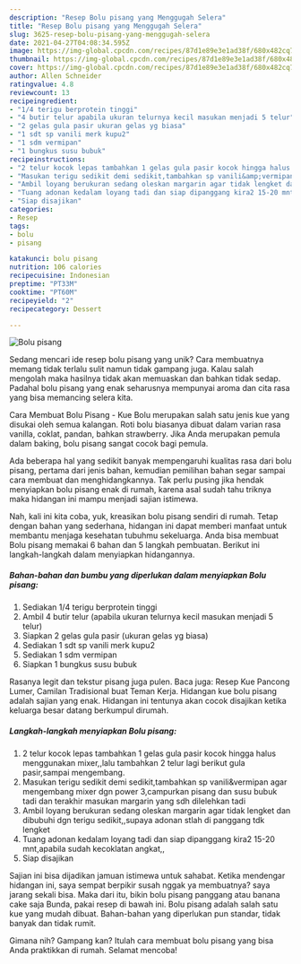 ```yaml
---
description: "Resep Bolu pisang yang Menggugah Selera"
title: "Resep Bolu pisang yang Menggugah Selera"
slug: 3625-resep-bolu-pisang-yang-menggugah-selera
date: 2021-04-27T04:08:34.595Z
image: https://img-global.cpcdn.com/recipes/87d1e89e3e1ad38f/680x482cq70/bolu-pisang-foto-resep-utama.jpg
thumbnail: https://img-global.cpcdn.com/recipes/87d1e89e3e1ad38f/680x482cq70/bolu-pisang-foto-resep-utama.jpg
cover: https://img-global.cpcdn.com/recipes/87d1e89e3e1ad38f/680x482cq70/bolu-pisang-foto-resep-utama.jpg
author: Allen Schneider
ratingvalue: 4.8
reviewcount: 13
recipeingredient:
- "1/4 terigu berprotein tinggi"
- "4 butir telur apabila ukuran telurnya kecil masukan menjadi 5 telur"
- "2 gelas gula pasir ukuran gelas yg biasa"
- "1 sdt sp vanili merk kupu2"
- "1 sdm vermipan"
- "1 bungkus susu bubuk"
recipeinstructions:
- "2 telur kocok lepas tambahkan 1 gelas gula pasir kocok hingga halus menggunakan mixer,,lalu tambahkan 2 telur lagi berikut gula pasir,sampai mengembang."
- "Masukan terigu sedikit demi sedikit,tambahkan sp vanili&amp;vermipan agar mengembang mixer dgn power 3,campurkan pisang dan susu bubuk tadi dan terakhir masukan margarin yang sdh dilelehkan tadi"
- "Ambil loyang berukuran sedang oleskan margarin agar tidak lengket dan dibubuhi dgn terigu sedikit,,supaya adonan stlah di panggang tdk lengket"
- "Tuang adonan kedalam loyang tadi dan siap dipanggang kira2 15-20 mnt,apabila sudah kecoklatan angkat,,"
- "Siap disajikan"
categories:
- Resep
tags:
- bolu
- pisang

katakunci: bolu pisang 
nutrition: 106 calories
recipecuisine: Indonesian
preptime: "PT33M"
cooktime: "PT60M"
recipeyield: "2"
recipecategory: Dessert

---
```



![Bolu pisang](https://img-global.cpcdn.com/recipes/87d1e89e3e1ad38f/680x482cq70/bolu-pisang-foto-resep-utama.jpg)

Sedang mencari ide resep bolu pisang yang unik? Cara membuatnya memang tidak terlalu sulit namun tidak gampang juga. Kalau salah mengolah maka hasilnya tidak akan memuaskan dan bahkan tidak sedap. Padahal bolu pisang yang enak seharusnya mempunyai aroma dan cita rasa yang bisa memancing selera kita.

Cara Membuat Bolu Pisang - Kue Bolu merupakan salah satu jenis kue yang disukai oleh semua kalangan. Roti bolu biasanya dibuat dalam varian rasa vanilla, coklat, pandan, bahkan strawberry. Jika Anda merupakan pemula dalam baking, bolu pisang sangat cocok bagi pemula.

Ada beberapa hal yang sedikit banyak mempengaruhi kualitas rasa dari bolu pisang, pertama dari jenis bahan, kemudian pemilihan bahan segar sampai cara membuat dan menghidangkannya. Tak perlu pusing jika hendak menyiapkan bolu pisang enak di rumah, karena asal sudah tahu triknya maka hidangan ini mampu menjadi sajian istimewa.


Nah, kali ini kita coba, yuk, kreasikan bolu pisang sendiri di rumah. Tetap dengan bahan yang sederhana, hidangan ini dapat memberi manfaat untuk membantu menjaga kesehatan tubuhmu sekeluarga. Anda bisa membuat Bolu pisang memakai 6 bahan dan 5 langkah pembuatan. Berikut ini langkah-langkah dalam menyiapkan hidangannya.

<!--inarticleads1-->

##### Bahan-bahan dan bumbu yang diperlukan dalam menyiapkan Bolu pisang:

1. Sediakan 1/4 terigu berprotein tinggi
1. Ambil 4 butir telur (apabila ukuran telurnya kecil masukan menjadi 5 telur)
1. Siapkan 2 gelas gula pasir (ukuran gelas yg biasa)
1. Sediakan 1 sdt sp vanili merk kupu2
1. Sediakan 1 sdm vermipan
1. Siapkan 1 bungkus susu bubuk


Rasanya legit dan tekstur pisang juga pulen. Baca juga: Resep Kue Pancong Lumer, Camilan Tradisional buat Teman Kerja. Hidangan kue bolu pisang adalah sajian yang enak. Hidangan ini tentunya akan cocok disajikan ketika keluarga besar datang berkumpul dirumah. 

<!--inarticleads2-->

##### Langkah-langkah menyiapkan Bolu pisang:

1. 2 telur kocok lepas tambahkan 1 gelas gula pasir kocok hingga halus menggunakan mixer,,lalu tambahkan 2 telur lagi berikut gula pasir,sampai mengembang.
1. Masukan terigu sedikit demi sedikit,tambahkan sp vanili&amp;vermipan agar mengembang mixer dgn power 3,campurkan pisang dan susu bubuk tadi dan terakhir masukan margarin yang sdh dilelehkan tadi
1. Ambil loyang berukuran sedang oleskan margarin agar tidak lengket dan dibubuhi dgn terigu sedikit,,supaya adonan stlah di panggang tdk lengket
1. Tuang adonan kedalam loyang tadi dan siap dipanggang kira2 15-20 mnt,apabila sudah kecoklatan angkat,,
1. Siap disajikan


Sajian ini bisa dijadikan jamuan istimewa untuk sahabat. Ketika mendengar hidangan ini, saya sempat berpikir susah nggak ya membuatnya? saya jarang sekali bisa. Maka dari itu, bikin bolu pisang panggang atau banana cake saja Bunda, pakai resep di bawah ini. Bolu pisang adalah salah satu kue yang mudah dibuat. Bahan-bahan yang diperlukan pun standar, tidak banyak dan tidak rumit. 

Gimana nih? Gampang kan? Itulah cara membuat bolu pisang yang bisa Anda praktikkan di rumah. Selamat mencoba!
